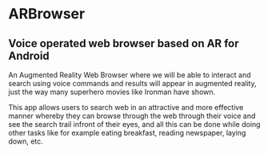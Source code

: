 # ARBrowser
## Voice operated web browser based on AR for Android

An Augmented Reality Web Browser where we will be able to interact and search using voice commands and results will appear in augmented reality, just the way many superhero movies like Ironman have shown.

This app allows users to search web in an attractive and more effective manner whereby they can browse through the web through their voice and see the search trail infront of their eyes, and all this can be done while doing other tasks like for example eating breakfast, reading newspaper, laying down, etc.
